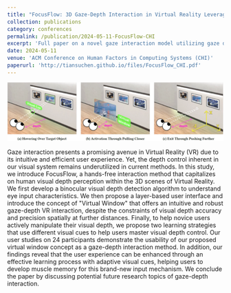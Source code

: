 ```yaml
---
title: "FocusFlow: 3D Gaze-Depth Interaction in Virtual Reality Leveraging Active Visual Depth Manipulation"
collection: publications
category: conferences
permalink: /publication/2024-05-11-FocusFlow-CHI
excerpt: 'Full paper on a novel gaze interaction model utilizing gaze depth with complete user study and analysis.'
date: 2024-05-11
venue: 'ACM Conference on Human Factors in Computing Systems (CHI)'
paperurl: 'http://tiansuchen.github.io/files/FocusFlow_CHI.pdf'
---
```


![](../images/FocusFlow_CHI.png)

Gaze interaction presents a promising avenue in Virtual Reality (VR) due to its intuitive and efficient user experience. Yet, the depth control inherent in our visual system remains underutilized in current methods. In this study, we introduce FocusFlow, a hands-free interaction method that capitalizes on human visual depth perception within the 3D scenes of Virtual Reality. We first develop a binocular visual depth detection algorithm to understand eye input characteristics. We then propose a layer-based user interface and introduce the concept of "Virtual Window" that offers an intuitive and robust gaze-depth VR interaction, despite the constraints of visual depth accuracy and precision spatially at further distances. Finally, to help novice users actively manipulate their visual depth, we propose two learning strategies that use different visual cues to help users master visual depth control. Our user studies on 24 participants demonstrate the usability of our proposed virtual window concept as a gaze-depth interaction method. In addition, our findings reveal that the user experience can be enhanced through an effective learning process with adaptive visual cues, helping users to develop muscle memory for this brand-new input mechanism. We conclude the paper by discussing potential future research topics of gaze-depth interaction.
